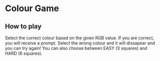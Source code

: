 # Colour Game
## How to play
Select the correct colour based on the given RGB value. If you are correct, you will receive a prompt. Select the wrong colour and it will dissapear and you can try again!
You can also choose between EASY (3 squares) and HARD (6 squares).
